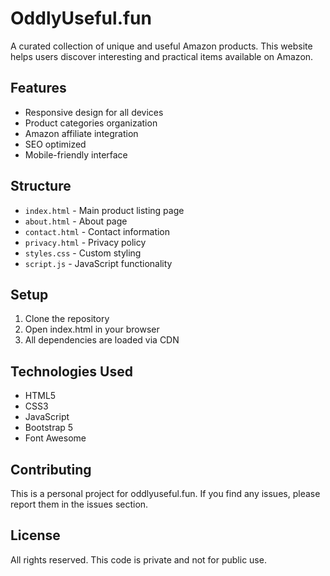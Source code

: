 # OddlyUseful.fun

A curated collection of unique and useful Amazon products. This website helps users discover interesting and practical items available on Amazon.

## Features

- Responsive design for all devices
- Product categories organization
- Amazon affiliate integration
- SEO optimized
- Mobile-friendly interface

## Structure

- `index.html` - Main product listing page
- `about.html` - About page
- `contact.html` - Contact information
- `privacy.html` - Privacy policy
- `styles.css` - Custom styling
- `script.js` - JavaScript functionality

## Setup

1. Clone the repository
2. Open index.html in your browser
3. All dependencies are loaded via CDN

## Technologies Used

- HTML5
- CSS3
- JavaScript
- Bootstrap 5
- Font Awesome

## Contributing

This is a personal project for oddlyuseful.fun. If you find any issues, please report them in the issues section.

## License

All rights reserved. This code is private and not for public use. 
